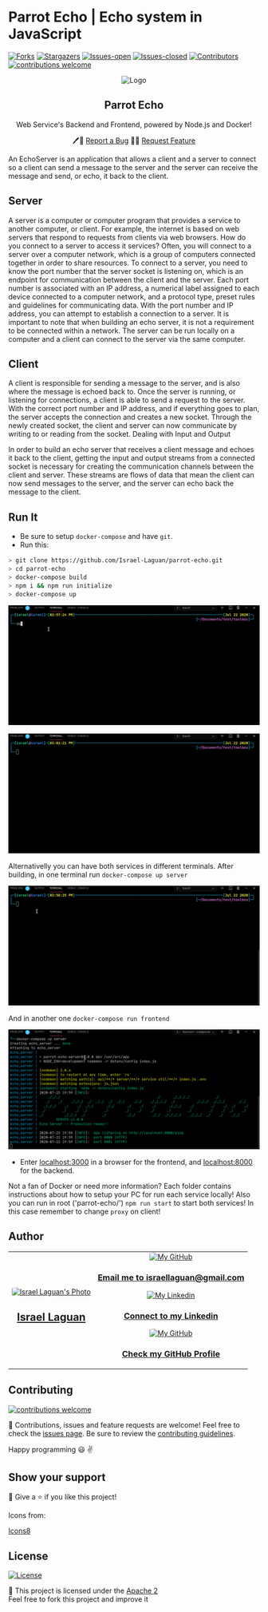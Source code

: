 # Parrot Echo | Echo system in JavaScript

[![Forks][forks-shield]][forks-url]
[![Stargazers][stars-shield]][stars-url]
[![Issues-open][issues-open-shield]][issues-url]
[![Issues-closed][issues-closed-shield]][issues-url]
[![Contributors][contributors-shield]][contributors-url]
[![contributions welcome][contributions-welcome]][issues-url]

<div align="center">
  <img src="https://img.icons8.com/color/48/000000/parrot.png" alt="Logo"/>
  <div align="center">
    <h2>Parrot Echo</h2>
    <p>Web Service's Backend and Frontend, powered by Node.js and Docker!</p>
    🖊️🐞
    <a href="https://github.com/Israel-Laguan/parrot-echo/issues">Report a Bug</a>
    🙋‍♂️
    <a href="https://github.com/Israel-Laguan/parrot-echo/issues">Request Feature</a>
  </div>
</div>

An EchoServer is an application that allows a client and a server to connect so a client can send a message to the server and the server can receive the message and send, or echo, it back to the client.

## Server

A server is a computer or computer program that provides a service to another computer, or client. For example, the internet is based on web servers that respond to requests from clients via web browsers. How do you connect to a server to access it services? Often, you will connect to a server over a computer network, which is a group of computers connected together in order to share resources. To connect to a server, you need to know the port number that the server socket is listening on, which is an endpoint for communication between the client and the server. Each port number is associated with an IP address, a numerical label assigned to each device connected to a computer network, and a protocol type, preset rules and guidelines for communicating data. With the port number and IP address, you can attempt to establish a connection to a server. It is important to note that when building an echo server, it is not a requirement to be connected within a network. The server can be run locally on a computer and a client can connect to the server via the same computer.

## Client

A client is responsible for sending a message to the server, and is also where the message is echoed back to. Once the server is running, or listening for connections, a client is able to send a request to the server. With the correct port number and IP address, and if everything goes to plan, the server accepts the connection and creates a new socket. Through the newly created socket, the client and server can now communicate by writing to or reading from the socket.
Dealing with Input and Output

In order to build an echo server that receives a client message and echoes it back to the client, getting the input and output streams from a connected socket is necessary for creating the communication channels between the client and server. These streams are flows of data that mean the client can now send messages to the server, and the server can echo back the message to the client.

## Run It

- Be sure to setup `docker-compose` and have `git`.
- Run this:

```sh
> git clone https://github.com/Israel-Laguan/parrot-echo.git
> cd parrot-echo
> docker-compose build
> npm i && npm run initialize
> docker-compose up
```

![docker-build](docs/docker-build.gif)

![docker-up](docs/docker-up.gif)

Alternativelly you can have both services in different terminals. After building, in one terminal run `docker-compose up server`

![docker-up-server](docs/docker-up-server.gif)

And in another one `docker-compose run frontend`

![docker-run-frontend](docs/docker-run-frontend.gif)

- Enter [localhost:3000][] in a browser for the frontend, and [localhost:8000][] for the backend.

Not a fan of Docker or need more information? Each folder contains instructions about how to setup your PC for run each service locally! Also you can run in root ('parrot-echo/') `npm run start` to start both services! In this case remember to change `proxy` on client!

## Author

<table style="width:100%">
  <tr>
    <td>
        <div align="center">
            <a href="./docs/img/photo.png" target="_blank" rel="author">
                <img src="https://avatars2.githubusercontent.com/u/36519478?s=460&v=4" style="border-radius: 10%; min-width: 100px;" alt="Israel Laguan's Photo" width="200px">
            </a>
            <h2>
                <a href="https://israel-laguan.github.io/" target="_blank" rel="author">
                    Israel Laguan
                </a>
            </h2>
        </div>
    </td>
    <td>
        <div align="center">
            <a href="mailto:israellaguan@gmail.com" target="_blank" rel="author">
                <img src="https://img.icons8.com/color/48/000000/message-squared.png" style="border-radius: 10%" alt="My GitHub" height="45px">
                <h3>
                    Email me to 
                    <a href="mailto:israellaguan@gmail.com">
                        israellaguan@gmail.com
                    </a>
                </h3>
            </a>
            <a href="https://www.linkedin.com/in/israellaguan/" target="_blank" rel="author">
                <img src="https://img.icons8.com/color/48/000000/linkedin.png" alt="My Linkedin" height="45px">
                <h3>
                    Connect to my Linkedin
                </h3>
            </a>
            <a href="https://github.com/Israel-Laguan" target="_blank" rel="author">
                <img src="https://img.icons8.com/color/48/000000/github--v1.png" 
			style="border-radius: 10%" alt="My GitHub" height="45px"
		>
                <h3>
                    Check my GitHub Profile
                </h3>
            </a>
        </div>
    </td>
  </tr>
</table>

## Contributing

[![contributions welcome][contributions-welcome]][issues-url]

🤝 Contributions, issues and feature requests are welcome!
Feel free to check the [issues page][issues-url]. Be sure to review the [contributing guidelines](./docs/CONTRIBUTING.md).

Happy programming :smiley: :v:

## Show your support

🤗 Give a ⭐️ if you like this project!

Icons from:

<a href="https://icons8.com/icon/13917/full-image">Icons8</a>

## License

[![License][badge-apache]][apache-license]

📝 This project is licensed under the [Apache 2](LICENSE)\
Feel free to fork this project and improve it

<!-- MARKDOWN LINKS & IMAGES -->
[contributors-shield]: https://img.shields.io/github/contributors/Israel-Laguan/parrot-echo?style=for-the-badge
[contributors-url]: https://github.com/Israel-Laguan/parrot-echo/graphs/contributors
[forks-shield]: https://img.shields.io/github/forks/Israel-Laguan/parrot-echo?style=for-the-badge
[forks-url]: https://github.com/Israel-Laguan/parrot-echo/network/members
[stars-shield]: https://img.shields.io/github/stars/Israel-Laguan/parrot-echo?style=for-the-badge
[stars-url]: https://github.com/Israel-Laguan/parrot-echo/stargazers
[issues-open-shield]: https://img.shields.io/github/issues/Israel-Laguan/parrot-echo?style=for-the-badge
[issues-url]: https://github.com/Israel-Laguan/parrot-echo/issues
[issues-closed-shield]: https://img.shields.io/github/issues-closed/Israel-Laguan/parrot-echo?style=for-the-badge
[badge-framework]: https://img.shields.io/badge/express.js-v4.x-9cf?style=for-the-badge
[framework-url]: https://expressjs.com/
[contributions-welcome]: https://img.shields.io/badge/contributions-welcome-brightgreen.svg?style=for-the-badge
[javascript]: https://img.shields.io/badge/JAVASCRIPT-ES6%2B-F7DF1E?style=for-the-badge&logo=javascript
[nodejs]: https://img.shields.io/badge/node.js-V14.x-339933?style=for-the-badge&logo=node.js
[badge-apache]: https://img.shields.io/badge/License-Apache%202.0-blue.svg?style=for-the-badge
[apache-license]: https://opensource.org/licenses/Apache-2.0
[Icons8]: https://icons8.com/
[badge-standard]: https://cdn.rawgit.com/standard/standard/master/badge.svg
[standard-style]: https://github.com/standard/standard
[localhost:8000]: http://localhost:8000
[original-article]: https://medium.com/@himalee.tailor/what-is-an-echoserver-b2bfd3b8deeb
[localhost:3000]: http://localhost:3000
